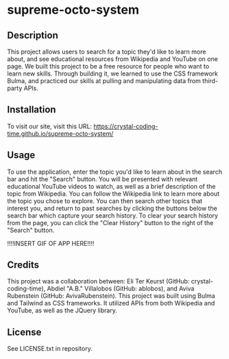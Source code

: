 # supreme-octo-system


## Description

This project allows users to search for a topic they'd like to learn more about, and see educational resources from Wikipedia and YouTube on one page.  We built this project to be a free resource for people who want to learn new skills. Through building it, we learned to use the CSS framework Bulma, and practiced our skills at pulling and manipulating data from third-party APIs.


## Installation

To visit our site, visit this URL: https://crystal-coding-time.github.io/supreme-octo-system/ 

## Usage

To use the application, enter the topic you'd like to learn about in the search bar and hit the "Search" button.  You will be presented with relevant educational YouTube videos to watch, as well as a brief description of the topic from Wikipedia.  You can follow the Wikipedia link to learn more about the topic you chose to explore.  You can then search other topics that interest you, and return to past searches by clicking the buttons below the search bar which capture your search history.  To clear your search history from the page, you can click the "Clear History" button to the right of the "Search" button.


!!!!INSERT GIF OF APP HERE!!!!


## Credits

This project was a collaboration between: Eli Ter Keurst (GitHub: crystal-coding-time), Abdiel "A.B." Villalobos (GitHub: ablobos), and Aviva Rubenstein (GitHub: AvivaRubenstein).
This project was built using Bulma and Tailwind as CSS frameworks.  It utilized APIs from both Wikipedia and YouTube, as well as the JQuery library.


## License

See LICENSE.txt in repository.

